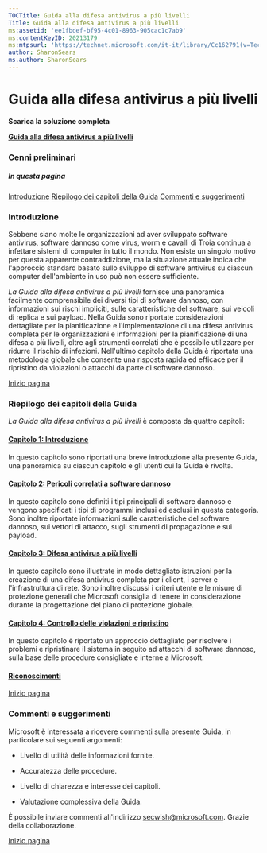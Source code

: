 ```yaml
---
TOCTitle: Guida alla difesa antivirus a più livelli
Title: Guida alla difesa antivirus a più livelli
ms:assetid: 'ee1fbdef-bf95-4c01-8963-905cac1c7ab9'
ms:contentKeyID: 20213179
ms:mtpsurl: 'https://technet.microsoft.com/it-it/library/Cc162791(v=TechNet.10)'
author: SharonSears
ms.author: SharonSears
---
```


Guida alla difesa antivirus a più livelli
=========================================

**Scarica la soluzione completa**

[**Guida alla difesa antivirus a più livelli**](http://go.microsoft.com/fwlink/?linkid=28734&clcid=0x409)

### Cenni preliminari

##### In questa pagina

[](#ecaa)[Introduzione](#ecaa)
[](#ebaa)[Riepilogo dei capitoli della Guida](#ebaa)
[](#eaaa)[Commenti e suggerimenti](#eaaa)

### Introduzione

Sebbene siano molte le organizzazioni ad aver sviluppato software antivirus, software dannoso come virus, worm e cavalli di Troia continua a infettare sistemi di computer in tutto il mondo. Non esiste un singolo motivo per questa apparente contraddizione, ma la situazione attuale indica che l'approccio standard basato sullo sviluppo di software antivirus su ciascun computer dell'ambiente in uso può non essere sufficiente.

*La Guida alla difesa antivirus a più livelli* fornisce una panoramica facilmente comprensibile dei diversi tipi di software dannoso, con informazioni sui rischi impliciti, sulle caratteristiche del software, sui veicoli di replica e sui payload. Nella Guida sono riportate considerazioni dettagliate per la pianificazione e l'implementazione di una difesa antivirus completa per le organizzazioni e informazioni per la pianificazione di una difesa a più livelli, oltre agli strumenti correlati che è possibile utilizzare per ridurre il rischio di infezioni. Nell'ultimo capitolo della Guida è riportata una metodologia globale che consente una risposta rapida ed efficace per il ripristino da violazioni o attacchi da parte di software dannoso.

[](#mainsection)[Inizio pagina](#mainsection)

### Riepilogo dei capitoli della Guida

*La Guida alla difesa antivirus a più livelli* è composta da quattro capitoli:

#### [Capitolo 1: Introduzione](https://technet.microsoft.com/it-it/library/3d2a64f8-fab1-40bd-9ef1-05d11a23f676(v=TechNet.10))

In questo capitolo sono riportati una breve introduzione alla presente Guida, una panoramica su ciascun capitolo e gli utenti cui la Guida è rivolta.

#### [Capitolo 2: Pericoli correlati a software dannoso](https://technet.microsoft.com/it-it/library/a2b52bfd-e169-480a-a668-035777e31c0f(v=TechNet.10))

In questo capitolo sono definiti i tipi principali di software dannoso e vengono specificati i tipi di programmi inclusi ed esclusi in questa categoria. Sono inoltre riportate informazioni sulle caratteristiche del software dannoso, sui vettori di attacco, sugli strumenti di propagazione e sui payload.

#### [Capitolo 3: Difesa antivirus a più livelli](https://technet.microsoft.com/it-it/library/5ea5c9e7-96d5-4c58-8d27-e44d80e609ea(v=TechNet.10))

In questo capitolo sono illustrate in modo dettagliato istruzioni per la creazione di una difesa antivirus completa per i client, i server e l'infrastruttura di rete. Sono inoltre discussi i criteri utente e le misure di protezione generali che Microsoft consiglia di tenere in considerazione durante la progettazione del piano di protezione globale.

#### [Capitolo 4: Controllo delle violazioni e ripristino](https://technet.microsoft.com/it-it/library/ea40994b-59ce-4104-9f16-8855021d68db(v=TechNet.10))

In questo capitolo è riportato un approccio dettagliato per risolvere i problemi e ripristinare il sistema in seguito ad attacchi di software dannoso, sulla base delle procedure consigliate e interne a Microsoft.

#### [Riconoscimenti](https://technet.microsoft.com/it-it/library/99dbf7d7-3a13-4bcb-a41a-d3b6669df1ff(v=TechNet.10))

[](#mainsection)[Inizio pagina](#mainsection)

### Commenti e suggerimenti

Microsoft è interessata a ricevere commenti sulla presente Guida, in particolare sui seguenti argomenti:

-   Livello di utilità delle informazioni fornite.

-   Accuratezza delle procedure.

-   Livello di chiarezza e interesse dei capitoli.

-   Valutazione complessiva della Guida.

È possibile inviare commenti all'indirizzo [](mailto:secwish@microsoft.com)<secwish@microsoft.com></a>. Grazie della collaborazione.

[](#mainsection)[Inizio pagina](#mainsection)
